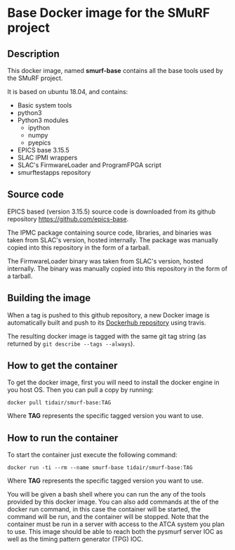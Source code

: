 # Base Docker image for the SMuRF project

## Description

This docker image, named **smurf-base** contains all the base tools used by the SMuRF project.

It is based on ubuntu 18.04, and contains:
- Basic system tools
- python3
- Python3 modules
  - ipython
  - numpy
  - pyepics
- EPICS base 3.15.5
- SLAC IPMI wrappers
- SLAC's FirmwareLoader and ProgramFPGA script
- smurftestapps repository

## Source code

EPICS based (version 3.15.5) source code is downloaded from its github repository https://github.com/epics-base.

The IPMC package containing source code, libraries, and binaries was taken from SLAC's version, hosted internally. The package was manually copied into this repository in the form of a tarball.

The FirmwareLoader binary was taken from SLAC's version, hosted internally. The binary was manually copied into this repository in the form of a tarball.

## Building the image

When a tag is pushed to this github repository, a new Docker image is automatically built and push to its [Dockerhub repository](https://hub.docker.com/r/tidair/smurf-base) using travis.

The resulting docker image is tagged with the same git tag string (as returned by `git describe --tags --always`).

## How to get the container

To get the docker image, first you will need to install the docker engine in you host OS. Then you can pull a copy by running:

```
docker pull tidair/smurf-base:TAG
```

Where **TAG** represents the specific tagged version you want to use.

## How to run the container

To start the container just execute the following command:

```
docker run -ti --rm --name smurf-base tidair/smurf-base:TAG
```

Where **TAG** represents the specific tagged version you want to use.

You will be given a bash shell where you can run the any of the tools provided by this docker image. You can also add commands at the  of the docker run command, in this case the container will be started, the command will be run, and the container will be stopped. Note that the container must be run in a server with access to the ATCA system you plan to use. This image should be able to reach both the pysmurf server IOC as well as the timing pattern generator (TPG) IOC.

